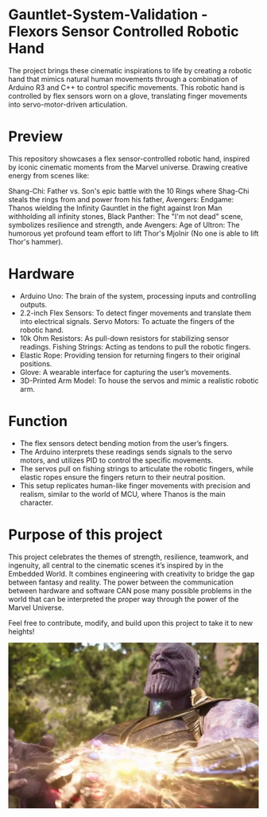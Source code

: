 # Gauntlet-System-Validation - Flexors Sensor Controlled Robotic Hand 
The project brings these cinematic inspirations to life by creating a robotic hand that mimics natural human movements through a combination of Arduino R3 and C++ to control specific movements. This robotic hand is controlled by flex sensors worn on a glove, translating finger movements into servo-motor-driven articulation.

# Preview

This repository showcases a flex sensor-controlled robotic hand, inspired by iconic cinematic moments from the Marvel universe. Drawing creative energy from scenes like:

Shang-Chi: Father vs. Son's epic battle with the 10 Rings where Shag-Chi steals the rings from and power from his father, 
Avengers: Endgame: Thanos wielding the Infinity Gauntlet in the fight against Iron Man withholding all infinity stones,
Black Panther: The "I'm not dead" scene, symbolizes resilience and strength, ande
Avengers: Age of Ultron: The humorous yet profound team effort to lift Thor's Mjolnir (No one is able to lift Thor's hammer).

# Hardware

- Arduino Uno: The brain of the system, processing inputs and controlling outputs.
- 2.2-inch Flex Sensors: To detect finger movements and translate them into electrical signals.
 Servo Motors: To actuate the fingers of the robotic hand.
- 10k Ohm Resistors: As pull-down resistors for stabilizing sensor readings.
 Fishing Strings: Acting as tendons to pull the robotic fingers.
- Elastic Rope: Providing tension for returning fingers to their original positions.
- Glove: A wearable interface for capturing the user’s movements.
- 3D-Printed Arm Model: To house the servos and mimic a realistic robotic arm.

# Function

- The flex sensors detect bending motion from the user’s fingers.
- The Arduino interprets these readings sends signals to the servo motors, and utilizes PID to control the specific movements.
- The servos pull on fishing strings to articulate the robotic fingers, while elastic ropes ensure the fingers return to their neutral position.
- This setup replicates human-like finger movements with precision and realism, similar to the world of MCU, where Thanos is the main character.
  
# Purpose of this project

This project celebrates the themes of strength, resilience, teamwork, and ingenuity, all central to the cinematic scenes it’s inspired by in the Embedded World. It combines engineering with creativity to bridge the gap between fantasy and reality. The power between the communication between hardware and software CAN pose many possible problems in the world that can be interpreted the proper way through the power of the Marvel Universe. 

Feel free to contribute, modify, and build upon this project to take it to new heights!

![Thanos](Thanos.jpg)

